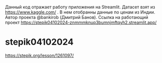 Данный код отражает работу приложения на Streamlit. 
Датасет взят из https://www.kaggle.com/ . В нем отобранны данные по ценам из Индии. Автор проекта @bankirob (Дмитрий Банов).
Ссылка на работающий проект https://stepik04102024-znmmmknup3bumnjmftqyh2.streamlit.app/
# stepik04102024
https://stepik.org/lesson/1261097/
